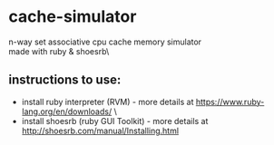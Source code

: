 # cache-simulator
n-way set associative cpu cache memory simulator\
made with ruby & shoesrb\

## instructions to use:
- install ruby interpreter (RVM) - more details at https://www.ruby-lang.org/en/downloads/ \
- install shoesrb (ruby GUI Toolkit) - more details at http://shoesrb.com/manual/Installing.html
